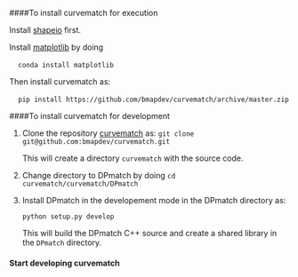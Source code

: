 ####To install curvematch for execution

Install [shapeio](https://github.com/bmapdev/shapeio) first.

Install [matplotlib](http://matplotlib.org/) by doing 

&nbsp;&nbsp;&nbsp;&nbsp;`conda install matplotlib`

Then install curvematch as: 

&nbsp;&nbsp;&nbsp;&nbsp;`pip install https://github.com/bmapdev/curvematch/archive/master.zip`


####To install curvematch for development

1. Clone the repository [curvematch](https://github.com/bmapdev/curvematch) as:
    `git clone git@github.com:bmapdev/curvematch.git`
 
     This will create a directory `curvematch` with the source code.
 
2. Change directory to DPmatch by doing `cd curvematch/curvematch/DPmatch`
 
3. Install DPmatch in the developement mode in the DPmatch directory as:

    `python setup.py develop`
    
    This will build the DPmatch C++ source and create a shared library in the `DPmatch` directory.
    

#### Start developing curvematch

 

